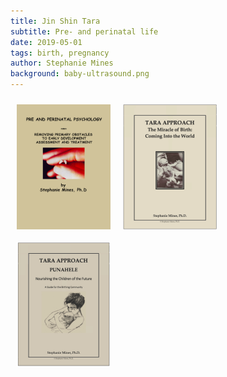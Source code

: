 ```yaml
---
title: Jin Shin Tara
subtitle: Pre- and perinatal life
date: 2019-05-01
tags: birth, pregnancy
author: Stephanie Mines
background: baby-ultrasound.png
---
```



[<img src="/images/pre-and-perinatal-psychology_New.png" style="float: left; margin: 10px;" width="150" height="200"/>](/docs/Pre-and-Perinatal-Psychology.pdf)


[<img src="/images/The_Miracle_of_Birth.png" style="float: left; margin: 10px;" width="150" height="200"/>](/docs/The-Miracle-of-Birth.pdf)



[<img src="/images/Punahele_Cropped.png" style="float: left; margin: 10px;" width="150" height="200"/>](/docs/Punahele.pdf)
